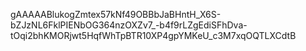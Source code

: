 gAAAAABlukogZmtex57kNf49OBBbJaBHntH_X6S-bZJzNL6FklPIENbOG364nzOXZv7_-b4f9rLZgEdiSFhDva-tOqi2bhKMORjwt5HqfWhTpBTR10XP4gpYMKeU_c3M7xqOQTLXCdtB
